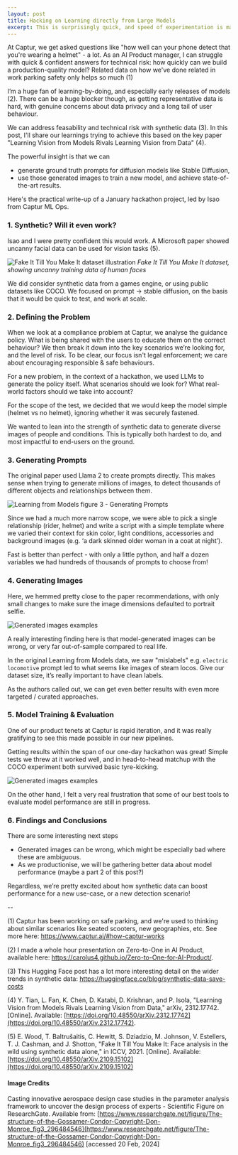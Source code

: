 ```yaml
---
layout: post
title: Hacking on Learning directly from Large Models 
excerpt: This is surprisingly quick, and speed of experimentation is magical. A practical look at our hackathon project.
---
```


At Captur, we get asked questions like "how well can your phone detect that you're wearing a helmet" - a lot. As an AI Product manager, I can struggle with quick & confident answers for technical risk: how quickly can we build a production-quality model? Related data on how we've done related in work parking safety only helps so much (1)

I’m a huge fan of learning-by-doing, and especially early releases of models (2). There can be a huge blocker though, as getting representative data is hard, with genuine concerns about data privacy and a long tail of user behaviour.

We can address feasability and technical risk with synthetic data (3). In this post, I'll share our learnings trying to achieve this  based on the key paper "Learning Vision from Models Rivals Learning Vision from Data" (4). 

The powerful insight is that we can 

- generate ground truth prompts for diffusion models like Stable Diffusion, 
- use those generated images to train a new model, 
and achieve state-of-the-art results.

Here's the practical write-up of a January hackathon project, led by Isao from Captur ML Ops.

### 1. Synthetic? Will it even work?
Isao and I were pretty confident this would work. A Microsoft paper showed uncanny facial data can be used for vision tasks (5). 

![Fake It Till You Make It dataset illustration](/images/synthetic-data-fake-it-till-you-make-it-dataset.png)
_Fake It Till You Make It dataset, showing uncanny training data of human faces_

We did consider synthetic data from a games engine, or using public datasets like COCO. We focused on prompt -> stable diffusion, on the basis that it would be quick to test, and work at scale. 

### 2. Defining the Problem 
When we look at a compliance problem at Captur, we analyse the guidance policy. What is being shared with the users to educate them on the correct behaviour? We then break it down into the key scenarios we’re looking for, and the level of risk. To be clear, our focus isn't legal enforcement; we care about encouraging responsible & safe behaviours. 

For a new problem, in the context of a hackathon, we used LLMs to generate the policy itself. What scenarios should we look for? What real-world factors should we take into account? 

For the scope of the test, we decided that we would keep the model simple (helmet vs no helmet), ignoring whether it was securely fastened. 

We wanted to lean into the strength of synthetic data to generate diverse images of people and conditions. This is typically both hardest to do, and most impactful to end-users on the ground.


### 3. Generating Prompts
The original paper used Llama 2 to create prompts directly. This makes sense when trying to generate millions of images, to detect thousands of different objects and relationships between them. 

![Learning from Models figure 3 - Generating Prompts](/images/synthetic-data-learning-from-models-fig3.png)

Since we had a much more narrow scope, we were able to pick a single relationship (rider, helmet) and write a script with a simple template where we varied their context for skin color, light conditions, accessories and background images (e.g. ‘a dark skinned older woman in a coat at night’). 

Fast is better than perfect - with only a little python, and half a dozen variables we had hundreds of thousands of prompts to choose from!

### 4. Generating Images
Here, we hemmed pretty close to the paper recommendations, with only small changes to make sure the image dimensions defaulted to portrait selfie. 

![Generated images examples](/images/synthetic-data-generated-images-examples.png)

A really interesting finding here is that model-generated images can be wrong, or very far out-of-sample compared to real life.  

In the original Learning from Models data, we saw "mislabels" e.g. `electric locomotive` prompt led to what seems like images of steam locos. Give our dataset size, it’s really important to have clean labels. 

As the authors called out, we can get even better results with even more targeted / curated approaches.

### 5. Model Training & Evaluation
One of our product tenets at Captur is rapid iteration, and it was really gratifying to see this made possible in our new pipelines. 

Getting results within the span of our one-day hackathon was great! Simple tests we threw at it worked well, and in head-to-head matchup with the COCO experiment both survived basic tyre-kicking.

![Generated images examples](/images/synthetic-data-gossamer-condor.png)

On the other hand, I felt a very real frustration that some of our best tools to evaluate model performance are still in progress. 

### 6. Findings and Conclusions
There are some interesting next steps
- Generated images can be wrong, which might be especially bad where these are ambiguous.
- As we productionise, we will be gathering better data about model performance (maybe a part 2 of this post?)

Regardless, we’re pretty excited about how synthetic data can boost performance for a new use-case, or a new detection scenario!

--

(1) Captur has been working on safe parking, and we're used to thinking about similar scenarios like seated scooters, new geographies, etc. See more here:
https://www.captur.ai/#how-captur-works

(2) I made a whole hour presentation on Zero-to-One in AI Product, available here:
https://carolus4.github.io/Zero-to-One-for-AI-Product/.

(3) This Hugging Face post has a lot more interesting detail on the wider trends in synthetic data: https://huggingface.co/blog/synthetic-data-save-costs

(4) Y. Tian, L. Fan, K. Chen, D. Katabi, D. Krishnan, and P. Isola, "Learning Vision from Models Rivals Learning Vision from Data," arXiv, 2312.17742. [Online]. Available: [https://doi.org/10.48550/arXiv.2312.17742](https://doi.org/10.48550/arXiv.2312.17742).

(5) E. Wood, T. Baltrušaitis, C. Hewitt, S. Dziadzio, M. Johnson, V. Estellers, T. J. Cashman, and J. Shotton, "Fake It Till You Make It: Face analysis in the wild using synthetic data alone," in ICCV, 2021. [Online]. Available: [https://doi.org/10.48550/arXiv.2109.15102](https://doi.org/10.48550/arXiv.2109.15102)


#### Image Credits
Casting innovative aerospace design case studies in the parameter analysis framework to uncover the design process of experts - Scientific Figure on ResearchGate. Available from: [https://www.researchgate.net/figure/The-structure-of-the-Gossamer-Condor-Copyright-Don-Monroe_fig3_296484546](https://www.researchgate.net/figure/The-structure-of-the-Gossamer-Condor-Copyright-Don-Monroe_fig3_296484546) [accessed 20 Feb, 2024]